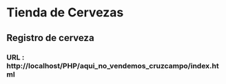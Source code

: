 # Tienda de Cervezas

## Registro de cerveza

### URL : http://localhost/PHP/aqui_no_vendemos_cruzcampo/index.html

##
